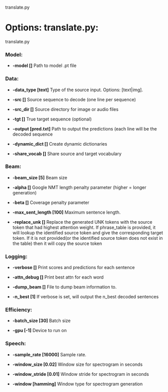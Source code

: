 <!--- This file was automatically generated. Do not modify it manually but use the docs/options/generate.sh script instead. -->

translate.py
# Options: translate.py:
translate.py

### **Model**:
* **-model []** 
Path to model .pt file

### **Data**:
* **-data_type [text]** 
Type of the source input. Options: [text|img].

* **-src []** 
Source sequence to decode (one line per sequence)

* **-src_dir []** 
Source directory for image or audio files

* **-tgt []** 
True target sequence (optional)

* **-output [pred.txt]** 
Path to output the predictions (each line will be the decoded sequence

* **-dynamic_dict []** 
Create dynamic dictionaries

* **-share_vocab []** 
Share source and target vocabulary

### **Beam**:
* **-beam_size [5]** 
Beam size

* **-alpha []** 
Google NMT length penalty parameter (higher = longer generation)

* **-beta []** 
Coverage penalty parameter

* **-max_sent_length [100]** 
Maximum sentence length.

* **-replace_unk []** 
Replace the generated UNK tokens with the source token that had highest
attention weight. If phrase_table is provided, it will lookup the identified
source token and give the corresponding target token. If it is not provided(or
the identified source token does not exist in the table) then it will copy the
source token

### **Logging**:
* **-verbose []** 
Print scores and predictions for each sentence

* **-attn_debug []** 
Print best attn for each word

* **-dump_beam []** 
File to dump beam information to.

* **-n_best [1]** 
If verbose is set, will output the n_best decoded sentences

### **Efficiency**:
* **-batch_size [30]** 
Batch size

* **-gpu [-1]** 
Device to run on

### **Speech**:
* **-sample_rate [16000]** 
Sample rate.

* **-window_size [0.02]** 
Window size for spectrogram in seconds

* **-window_stride [0.01]** 
Window stride for spectrogram in seconds

* **-window [hamming]** 
Window type for spectrogram generation
